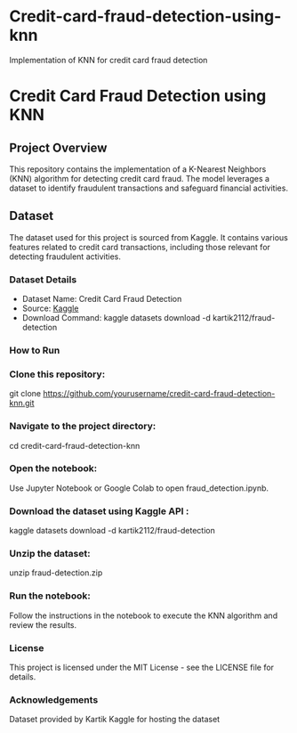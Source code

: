 # Credit-card-fraud-detection-using-knn
Implementation of KNN for credit card fraud detection
# Credit Card Fraud Detection using KNN

## Project Overview

This repository contains the implementation of a K-Nearest Neighbors (KNN) algorithm for detecting credit card fraud. The model leverages a dataset to identify fraudulent transactions and safeguard financial activities.

## Dataset

The dataset used for this project is sourced from Kaggle. It contains various features related to credit card transactions, including those relevant for detecting fraudulent activities.

### Dataset Details

- Dataset Name: Credit Card Fraud Detection
- Source: [Kaggle](https://www.kaggle.com/datasets/kartik2112/fraud-detection)
- Download Command:
  kaggle datasets download -d kartik2112/fraud-detection
  
### How to Run

### Clone this repository:
git clone https://github.com/yourusername/credit-card-fraud-detection-knn.git

### Navigate to the project directory:
cd credit-card-fraud-detection-knn

### Open the notebook:
Use Jupyter Notebook or Google Colab to open fraud_detection.ipynb.

### Download the dataset using Kaggle API :
kaggle datasets download -d kartik2112/fraud-detection

### Unzip the dataset:
unzip fraud-detection.zip

### Run the notebook:
Follow the instructions in the notebook to execute the KNN algorithm and review the results.

### License
This project is licensed under the MIT License - see the LICENSE file for details.

### Acknowledgements
Dataset provided by Kartik
Kaggle for hosting the dataset
